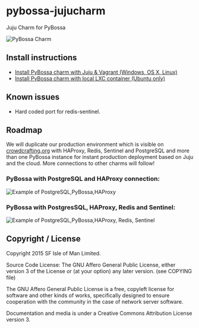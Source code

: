 pybossa-jujucharm
=================

Juju Charm for PyBossa

![PyBossa Charm](http://i.imgur.com/XraGePO.png)

## Install instructions

* [Install PyBossa charm with Juju & Vagrant (Windows, OS X, Linux)](INSTALL-Vagrant-trusty.md)
* [Install PyBossa charm with local LXC container (Ubuntu only)](INSTALL-local-trusty.md)

## Known issues

* Hard coded port for redis-sentinel. 

## Roadmap

We will duplicate our production environment which is visible on
[crowdcrafting.org](http://crowdcrafting.org) with HAProxy, Redis, Sentinel and PostgreSQL
and more than one PyBossa instance for instant production deployment based on
Juju and the cloud. More connections to other charms will follow!

### PyBossa with PostgreSQL and HAProxy connection:

![Example of PostgreSQL,PyBossa,HAProxy](http://i.imgur.com/FqqX3bB.png)

### PyBossa with PostgresSQL, HAProxy, Redis and Sentinel:
![Example of PostgreSQL,PyBossa,HAProxy, Redis, Sentinel](http://i.imgur.com/XraGePO.png)

## Copyright / License

Copyright 2015 SF Isle of Man Limited. 

Source Code License: The GNU Affero General Public License, either version 3 of the License
or (at your option) any later version. (see COPYING file)

The GNU Affero General Public License is a free, copyleft license for
software and other kinds of works, specifically designed to ensure
cooperation with the community in the case of network server software.

Documentation and media is under a Creative Commons Attribution License version
3.
